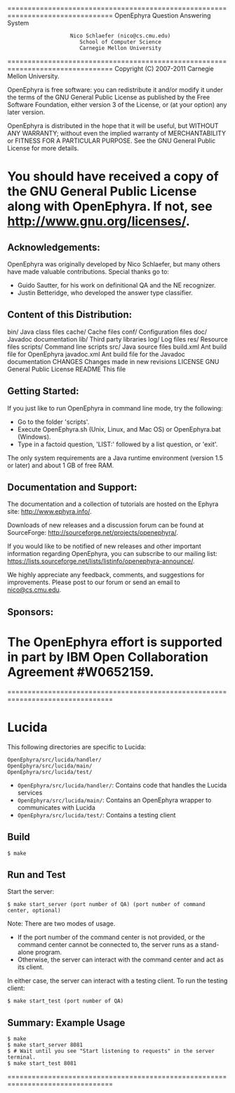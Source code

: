 ================================================================================
                      OpenEphyra Question Answering System

                        Nico Schlaefer (nico@cs.cmu.edu)
                           School of Computer Science
                           Carnegie Mellon University
================================================================================
Copyright (C) 2007-2011 Carnegie Mellon University.

OpenEphyra is free software: you can redistribute it and/or modify it under the
terms of the GNU General Public License as published by the Free Software
Foundation, either version 3 of the License, or (at your option) any later
version.

OpenEphyra is distributed in the hope that it will be useful, but WITHOUT ANY
WARRANTY; without even the implied warranty of MERCHANTABILITY or FITNESS FOR A
PARTICULAR PURPOSE. See the GNU General Public License for more details.

You should have received a copy of the GNU General Public License along with
OpenEphyra. If not, see <http://www.gnu.org/licenses/>.
================================================================================

Acknowledgements:
-----------------

OpenEphyra was originally developed by Nico Schlaefer, but many others have made
valuable contributions. Special thanks go to:

- Guido Sautter, for his work on definitional QA and the NE recognizer.
- Justin Betteridge, who developed the answer type classifier.

Content of this Distribution:
-----------------------------

bin/           Java class files
cache/         Cache files
conf/          Configuration files
doc/           Javadoc documentation
lib/           Third party libraries
log/           Log files
res/           Resource files
scripts/       Command line scripts
src/           Java source files
build.xml      Ant build file for OpenEphyra
javadoc.xml    Ant build file for the Javadoc documentation
CHANGES        Changes made in new revisions
LICENSE        GNU General Public License
README         This file

Getting Started:
----------------

If you just like to run OpenEphyra in command line mode, try the following:

- Go to the folder 'scripts'.
- Execute OpenEphyra.sh (Unix, Linux, and Mac OS) or OpenEphyra.bat (Windows).
- Type in a factoid question, 'LIST:' followed by a list question, or 'exit'.

The only system requirements are a Java runtime environment (version 1.5 or
later) and about 1 GB of free RAM.

Documentation and Support:
--------------------------

The documentation and a collection of tutorials are hosted on the Ephyra site:
<http://www.ephyra.info/>.

Downloads of new releases and a discussion forum can be found at SourceForge:
<http://sourceforge.net/projects/openephyra/>.

If you would like to be notified of new releases and other important information
regarding OpenEphyra, you can subscribe to our mailing list:
<https://lists.sourceforge.net/lists/listinfo/openephyra-announce/>.

We highly appreciate any feedback, comments, and suggestions for improvements.
Please post to our forum or send an email to nico@cs.cmu.edu.

Sponsors:
---------

The OpenEphyra effort is supported in part by IBM Open Collaboration Agreement
#W0652159.
================================================================================




================================================================================

# Lucida

This following directories are specific to Lucida:

```
OpenEphyra/src/lucida/handler/
OpenEphyra/src/lucida/main/
OpenEphyra/src/lucida/test/
```

- `OpenEphyra/src/lucida/handler/`: Contains code that handles the Lucida services
- `OpenEphyra/src/lucida/main/`: Contains an OpenEphyra wrapper to communicates with Lucida
- `OpenEphyra/src/lucida/test/`: Contains a testing client

## Build

```
$ make
```

## Run and Test

Start the server:

```
$ make start_server (port number of QA) (port number of command center, optional)
```

Note: There are two modes of usage. 
* If the port number of the command center is not provided,
or the command center cannot be connected to,
the server runs as a stand-alone program.
* Otherwise, the server can interact with the command center
and act as its client.

In either case, the server can interact with a testing client.
To run the testing client:

```
$ make start_test (port number of QA)
```

## Summary: Example Usage

```
$ make
$ make start_server 8081
$ # Wait until you see "Start listening to requests" in the server terminal.
$ make start_test 8081
```

================================================================================

